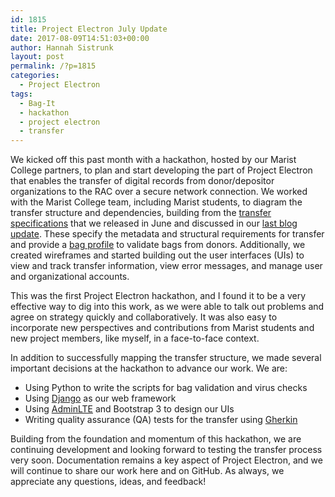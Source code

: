```yaml
---
id: 1815
title: Project Electron July Update
date: 2017-08-09T14:51:03+00:00
author: Hannah Sistrunk
layout: post
permalink: /?p=1815
categories:
  - Project Electron
tags:
  - Bag-It
  - hackathon
  - project electron
  - transfer
---
```

We kicked off this past month with a hackathon, hosted by our Marist College partners, to plan and start developing the part of Project Electron that enables the transfer of digital records from donor/depositor organizations to the RAC over a secure network connection. We worked with the Marist College team, including Marist students, to diagram the transfer structure and dependencies, building from the [transfer specifications](https://github.com/RockefellerArchiveCenter/project_electron/tree/master/transfer) that we released in June and discussed in our [last blog update](http://blog.rockarch.org/?p=1784). These specify the metadata and structural requirements for transfer and provide a [bag profile](https://github.com/ruebot/bagit-profiles) to validate bags from donors. Additionally, we created wireframes and started building out the user interfaces (UIs) to view and track transfer information, view error messages, and manage user and organizational accounts.<!--more-->

This was the first Project Electron hackathon, and I found it to be a very effective way to dig into this work, as we were able to talk out problems and agree on strategy quickly and collaboratively. It was also easy to incorporate new perspectives and contributions from Marist students and new project members, like myself, in a face-to-face context.

In addition to successfully mapping the transfer structure, we made several important decisions at the hackathon to advance our work. We are:


* Using Python to write the scripts for bag validation and virus checks
* Using [Django](https://www.djangoproject.com/) as our web framework
* Using [AdminLTE](https://adminlte.io/) and Bootstrap 3 to design our UIs
* Writing quality assurance (QA) tests for the transfer using [Gherkin](https://github.com/cucumber/cucumber/wiki/Gherkin)

Building from the foundation and momentum of this hackathon, we are continuing development and looking forward to testing the transfer process very soon. Documentation remains a key aspect of Project Electron, and we will continue to share our work here and on GitHub. As always, we appreciate any questions, ideas, and feedback!
